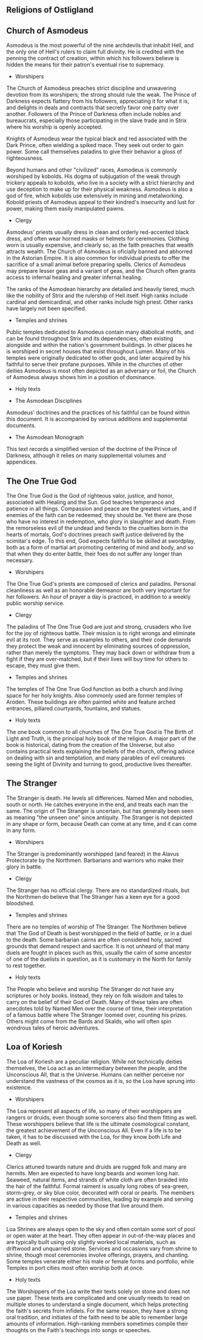 ## Religions of Ostligland

## Church of Asmodeus

Asmodeus is the most powerful of the nine archdevils that inhabit Hell, and the only one of Hell's rulers to claim full divinity. He is credited with the penning the contract of creation, within which his followers believe is hidden the means for their patron's eventual rise to supremacy.

- Worshipers

The Church of Asmodeus preaches strict discipline and unwavering devotion from its worshipers; the strong should rule the weak. The Prince of Darkness expects flattery from his followers, appreciating it for what it is, and delights in deals and contracts that secretly favor one party over another. Followers of the Prince of Darkness often include nobles and bureaucrats, especially those participating in the slave trade and in Strix where his worship is openly accepted.

Knights of Asmodeus wear the typical black and red associated with the Dark Prince, often wielding a spiked mace. They seek out order to gain power. Some call themselves paladins to give their behavior a gloss of righteousness.

Beyond humans and other "civilized" races, Asmodeus is commonly worshiped by kobolds. His dogma of subjugation of the weak through trickery appeals to kobolds, who live in a society with a strict hierarchy and use deception to make up for their physical weakness. Asmodeus is also a god of fire, which kobolds use extensively in mining and metalworking. Kobold priests of Asmodeus appeal to their kindred's insecurity and lust for power, making them easily manipulated pawns.

- Clergy

Asmodeus' priests usually dress in clean and orderly red-accented black dress, and often wear horned masks or helmets for ceremonies. Clothing worn is usually expensive, and clearly so, as the faith preaches that wealth attracts wealth. The Church of Asmodeus is oficially banned and abhorred in the Astorian Empire. It is also common for individual priests to offer the sacrifice of a small animal before preparing spells. Clerics of Asmodeus may prepare lesser geas and a variant of geas, and the Church often grants access to infernal healing and greater infernal healing.

The ranks of the Asmodean hierarchy are detailed and heavily tiered, much like the nobility of Strix and the rulership of Hell itself. High ranks include cardinal and demicardinal, and other ranks include high priest. Other ranks have largely not been specified.

- Temples and shrines

Public temples dedicated to Asmodeus contain many diabolical motifs, and can be found throughout Strix and its dependencies, often existing alongside and within the nation's government buildings. In other places he is worshiped in secret houses that exist throughout Lumen. Many of his temples were originally dedicated to other gods, and later acquired by his faithful to serve their profane purposes. While in the churches of other deities Asmodeus is most often depicted as an adversary or foil, the Church of Asmodeus always shows him in a position of dominance.

- Holy texts

* The Asmodean Disciplines

Asmodeus' doctrines and the practices of his faithful can be found within this document. It is accompanied by various additions and supplemental documents.

* The Asmodean Monograph

This text records a simplified version of the doctrine of the Prince of Darkness, although it relies on many supplemental volumes and appendices.

## The One True God

The One True God is the God of righteous valor, justice, and honor, associated with Healing and the Sun.
God teaches temperance and patience in all things. Compassion and peace are the greatest virtues, and if enemies of the faith can be redeemed, they should be. Yet there are those who have no interest in redemption, who glory in slaughter and death. From the remorseless evil of the undead and fiends to the cruelties born in the hearts of mortals, God's doctrines preach swift justice delivered by the scimitar's edge. To this end, God expects faithful to be skilled at swordplay, both as a form of martial art promoting centering of mind and body, and so that when they do enter battle, their foes do not suffer any longer than necessary.

- Worshipers

The One True God's priests are composed of clerics and paladins. Personal cleanliness as well as an honorable demeanor are both very important for her followers. An hour of prayer a day is practiced, in addition to a weekly public worship service. 

- Clergy

The paladins of The One True God are just and strong, crusaders who live for the joy of righteous battle. Their mission is to right wrongs and eliminate evil at its root. They serve as examples to others, and their code demands they protect the weak and innocent by eliminating sources of oppression, rather than merely the symptoms. They may back down or withdraw from a fight if they are over-matched, but if their lives will buy time for others to escape, they must give them.

- Temples and shrines

The temples of The One True God function as both a church and living space for her holy knights. Also commonly used are former temples of Aroden. These buildings are often painted white and feature arched entrances, pillared courtyards, fountains, and statues.

- Holy texts

The one book common to all churches of The One True God is The Birth of Light and Truth, is the principal holy book of the religion. A major part of the book is historical, dating from the creation of the Universe, but also contains practical texts explaining the beliefs of the church, offering advice on dealing with sin and temptation, and many parables of evil creatures seeing the light of Divinity and turning to good, productive lives thereafter.

## The Stranger

The Stranger is death. He levels all differences. Named Men and nobodies, south or north. He catches everyone in the end, and treats each man the same. The origin of The Stranger is uncertain, but has generally been seen as meaning "the unseen one" since antiquity. The Stranger is not depicted in any shape or form, because Death can come at any time, and it can come in any form.

- Worshipers

The Stranger is predominantly worshipped (and feared) in the Alavus Protectorate by the Northmen. Barbarians and warriors who make their glory in battle.

- Clergy

The Stranger has no official clergy. There are no standardized rituals, but the Northmen do believe that The Stranger has a keen eye for a good bloodshed.

- Temples and shrines

There are no temples of worship of The Stranger. The Northmen believe that The God of Death is best worshipped in the field of battle, or in a duel to the death. Some barbarian cairns are often considered holy, sacred grounds that demand respect and sacrfice. It is not unheard of that many duels are fought in places such as this, usually the cairn of some ancestor of one of the duelists in question, as it is customary in the North for family to rest together. 

- Holy texts

The People who believe and worship The Stranger do not have any scriptures or holy books. Instead, they rely on folk wisdom and tales to carry on the belief of their God of Death. Many of these tales are often anecdotes told by Named Men over the course of time, their interpretation of a famous battle where The Stranger loomed over, counting his prizes. Others might come from the Bards and Skalds, who will often spin wondrous tales of heroic adventures. 

## Loa of Koriesh

The Loa of Koriesh are a peculiar religion. While not technically deities themselves, the Loa act as an intermediary between the people, and the Unconscious All, that is the Universe. Humans can neither perceive nor understand the vastness of the cosmos as it is, so the Loa have sprung into existence.

- Worshipers

The Loa represent all aspects of life, so many of their worshippers are rangers or druids, even though some sorcerers also find them fitting as well. These worshippers believe that life is the ultimate cosmological constant, the greatest achievement of the Unconscious All. Even if a life is to be taken, it has to be discussed with the Loa, for they know both Life and Death as well.

- Clergy

Clerics attuned towards nature and druids are rugged folk and many are hermits. Men are expected to have long beards and women long hair. Seaweed, natural items, and strands of white cloth are often braided into the hair of the faithful. Formal raiment is usually long robes of sea-green, storm-grey, or sky blue color, decorated with coral or pearls. 
The members are active in their respective communities, leading by example and serving in various capacities as needed by those that live around them.

- Temples and shrines

Loa Shrines are always open to the sky and often contain some sort of pool or open water at the heart. They often appear in out-of-the-way places and are typically built using only slightly worked local materials, such as driftwood and unquarried stone. Services and occasions vary from shrine to shrine, though most ceremonies involve offerings, prayers, and chanting. Some temples venerate either his male or female forms and portfolio, while Temples in port cities most often worship both at once.

- Holy texts

The Worshippers of the Loa write their texts solely on stone and does not use paper. These texts are complicated and one usually needs to read on multiple stones to understand a single document, which helps protecting the faith's secrets from infidels. For the same reason, they have a strong oral tradition, and initiates of the faith need to be able to remember large amounts of information. High-ranking members sometimes compile their thoughts on the Faith's teachings into songs or speeches.
